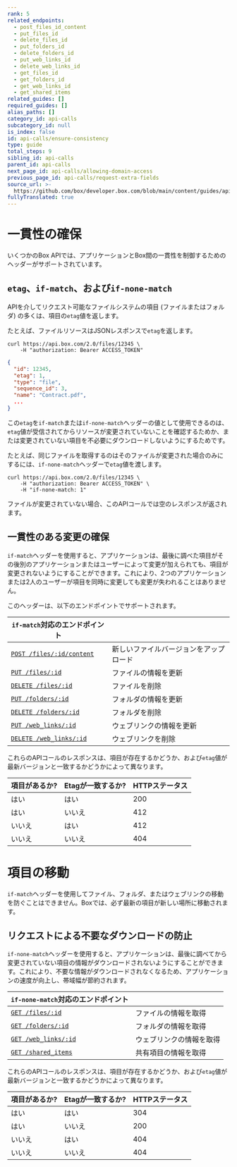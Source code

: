 ```yaml
---
rank: 5
related_endpoints:
  - post_files_id_content
  - put_files_id
  - delete_files_id
  - put_folders_id
  - delete_folders_id
  - put_web_links_id
  - delete_web_links_id
  - get_files_id
  - get_folders_id
  - get_web_links_id
  - get_shared_items
related_guides: []
required_guides: []
alias_paths: []
category_id: api-calls
subcategory_id: null
is_index: false
id: api-calls/ensure-consistency
type: guide
total_steps: 9
sibling_id: api-calls
parent_id: api-calls
next_page_id: api-calls/allowing-domain-access
previous_page_id: api-calls/request-extra-fields
source_url: >-
  https://github.com/box/developer.box.com/blob/main/content/guides/api-calls/ensure-consistency.md
fullyTranslated: true
---
```

# 一貫性の確保

いくつかのBox APIでは、アプリケーションとBox間の一貫性を制御するためのヘッダーがサポートされています。

## `etag`、`if-match`、および`if-none-match`

APIを介してリクエスト可能なファイルシステムの項目 (ファイルまたはフォルダ) の多くは、項目の`etag`値を返します。

たとえば、ファイルリソースはJSONレスポンスで`etag`を返します。

```curl
curl https://api.box.com/2.0/files/12345 \
    -H "authorization: Bearer ACCESS_TOKEN"

```

```json
{
  "id": 12345,
  "etag": 1,
  "type": "file",
  "sequence_id": 3,
  "name": "Contract.pdf",
  ...
}

```

この`etag`を`if-match`または`if-none-match`ヘッダーの値として使用できるのは、`etag`値が受信されてからリソースが変更されていないことを確認するためか、または変更されていない項目を不必要にダウンロードしないようにするためです。

たとえば、同じファイルを取得するのはそのファイルが変更された場合のみにするには、`if-none-match`ヘッダーで`etag`値を渡します。

```curl
curl https://api.box.com/2.0/files/12345 \
    -H "authorization: Bearer ACCESS_TOKEN" \
    -H "if-none-match: 1"

```

ファイルが変更されていない場合、このAPIコールでは空のレスポンスが返されます。

## 一貫性のある変更の確保

`if-match`ヘッダーを使用すると、アプリケーションは、最後に調べた項目がその後別のアプリケーションまたはユーザーによって変更が加えられても、項目が変更されないようにすることができます。これにより、2つのアプリケーションまたは2人のユーザーが項目を同時に変更しても変更が失われることはありません。

このヘッダーは、以下のエンドポイントでサポートされます。

| `if-match`対応のエンドポイント                                          |                     |
| ------------------------------------------------------------- | ------------------- |
| [`POST /files/:id/content`](endpoint://post_files_id_content) | 新しいファイルバージョンをアップロード |
| [`PUT /files/:id`](endpoint://put_files_id)                   | ファイルの情報を更新          |
| [`DELETE /files/:id`](endpoint://delete_files_id)             | ファイルを削除             |
| [`PUT /folders/:id`](endpoint://put_folders_id)               | フォルダの情報を更新          |
| [`DELETE /folders/:id`](endpoint://delete_folders_id)         | フォルダを削除             |
| [`PUT /web_links/:id`](endpoint://put_web_links_id)           | ウェブリンクの情報を更新        |
| [`DELETE /web_links/:id`](endpoint://delete_web_links_id)     | ウェブリンクを削除           |

これらのAPIコールのレスポンスは、項目が存在するかどうか、および`etag`値が最新バージョンと一致するかどうかによって異なります。

| 項目があるか? | Etagが一致するか? | HTTPステータス |
| ------- | ----------- | --------- |
| はい      | はい          | 200       |
| はい      | いいえ         | 412       |
| いいえ     | はい          | 412       |
| いいえ     | いいえ         | 404       |

<Message type="warning">

# 項目の移動

`if-match`ヘッダーを使用してファイル、フォルダ、またはウェブリンクの移動を防ぐことはできません。Boxでは、必ず最新の項目が新しい場所に移動されます。

</Message>

## リクエストによる不要なダウンロードの防止

`if-none-match`ヘッダーを使用すると、アプリケーションは、最後に調べてから変更されていない項目の情報がダウンロードされないようにすることができます。これにより、不要な情報がダウンロードされなくなるため、アプリケーションの速度が向上し、帯域幅が節約されます。

| `if-none-match`対応のエンドポイント                           |              |
| --------------------------------------------------- | ------------ |
| [`GET /files/:id`](endpoint://get_files_id)         | ファイルの情報を取得   |
| [`GET /folders/:id`](endpoint://get_folder_id)      | フォルダの情報を取得   |
| [`GET /web_links/:id`](endpoint://get_web_links_id) | ウェブリンクの情報を取得 |
| [`GET /shared_items`](endpoint://get_shared_items)  | 共有項目の情報を取得   |

これらのAPIコールのレスポンスは、項目が存在するかどうか、および`etag`値が最新バージョンと一致するかどうかによって異なります。

| 項目があるか? | Etagが一致するか? | HTTPステータス |
| ------- | ----------- | --------- |
| はい      | はい          | 304       |
| はい      | いいえ         | 200       |
| いいえ     | はい          | 404       |
| いいえ     | いいえ         | 404       |
